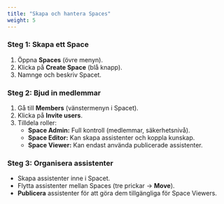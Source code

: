 ```yaml
---
title: "Skapa och hantera Spaces"
weight: 5
---
```


### Steg 1: Skapa ett Space
1. Öppna **Spaces** (övre menyn).
2. Klicka på **Create Space** (blå knapp).
3. Namnge och beskriv Spacet.

### Steg 2: Bjud in medlemmar
1. Gå till **Members** (vänstermenyn i Spacet).
2. Klicka på **Invite users**.
3. Tilldela roller:
   - **Space Admin:** Full kontroll (medlemmar, säkerhetsnivå).
   - **Space Editor:** Kan skapa assistenter och koppla kunskap.
   - **Space Viewer:** Kan endast använda publicerade assistenter.

### Steg 3: Organisera assistenter
- Skapa assistenter inne i Spacet.
- Flytta assistenter mellan Spaces (tre prickar → **Move**).
- **Publicera** assistenter för att göra dem tillgängliga för Space Viewers.
